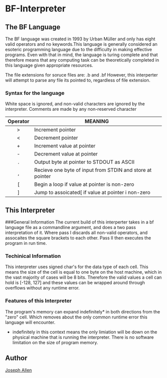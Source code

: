 # BF-Interpreter
## The BF Language
The BF language was created in 1993 by Urban Müller and only has eight valid operators and no keywords.This language is generally considered an esoteric programming language due to the difficulty in making effective programs. Even with that in mind, the language is turing complete and that therefore means that any computing task can be theoretically completed in this language given appropriate resources. 

The file extensions for soruce files are: .b and .bf
However, this interperter will attempt to parse any file its pointed to, regardless of file extension.

### Syntax for the language
White space is ignored, and non-valid characters are ignored by the interpreter.
Comments are made by any non-reserved character

|Operator | MEANING |
| :------------: | ------------ |
|>| Increment pointer|
|<| Decrement pointer|
|+| Increment value at pointer|
|-| Decrement value at pointer|
|.| Output byte at pointer to STDOUT as ASCII|
|,| Recieve one byte of input from STDIN and store at pointer|
|\[|Begin a loop if value at pointer is non-zero|
|]| Jump to assoicated\[ if value at pointer i non-zero|


## This Interpreter
###General Information
The current build of this interperter takes in a bf language file as a commandline argument, and does a two pass interpretation of it. Where pass I discards all non-valid operators, and assocaites the square brackets to each other. Pass II then executes the program in run time. 


### Techinical Information
This interpreter uses signed char's for the data type of each cell. This means the size of the cell is equal to one byte on the host machine, which in the vast majority of cases will be 8 bits. Therefore the valid values a cell can hold is \[-128, 127] and these values can be wrapped around through overflows without any runtime error. 

### Features of this Interpreter
The program's memory can expand indefinitely* in both directions from the "zero" cell. Which removes about the only common runtime error this language will encounter. 

* indefinitely in this context means the only limiation will be down on the physical machine that is running the interpreter. There is no software limitation on the size of program memory. 

## Author
[Joseph Allen](https://github.com/jallenNJ) 
